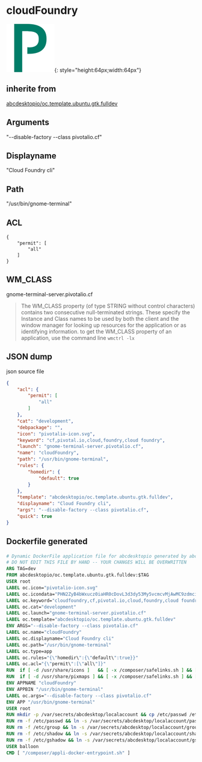 # cloudFoundry
![pivotalio-icon.svg](icons/pivotalio-icon.svg){: style="height:64px;width:64px"}
## inherite from
[abcdesktopio/oc.template.ubuntu.gtk.fulldev](../abcdesktopio/oc.template.ubuntu.gtk.fulldev.md)
## Arguments
"--disable-factory --class pivotalio.cf"
## Displayname
"Cloud Foundry cli"
## Path
"/usr/bin/gnome-terminal"
## ACL
```
{
    "permit": [
        "all"
    ]
}
```
## WM_CLASS
gnome-terminal-server.pivotalio.cf
> The WM_CLASS property (of type STRING without control characters) contains two consecutive null-terminated strings. These specify the Instance and Class names to be used by both the client and the window manager for looking up resources for the application or as identifying information.
> to get the WM_CLASS property of an application, use the command line `wmctrl -lx`
## JSON dump

json source file
```json
{
    "acl": {
        "permit": [
            "all"
        ]
    },
    "cat": "development",
    "debpackage": "",
    "icon": "pivotalio-icon.svg",
    "keyword": "cf,pivotal.io,cloud,foundry,cloud foundry",
    "launch": "gnome-terminal-server.pivotalio.cf",
    "name": "cloudFoundry",
    "path": "/usr/bin/gnome-terminal",
    "rules": {
        "homedir": {
            "default": true
        }
    },
    "template": "abcdesktopio/oc.template.ubuntu.gtk.fulldev",
    "displayname": "Cloud Foundry cli",
    "args": "--disable-factory --class pivotalio.cf",
    "quick": true
}
```

## Dockerfile generated

```dockerfile
# Dynamic DockerFile application file for abcdesktopio generated by abcdesktopio/oc.apps/make.js
# DO NOT EDIT THIS FILE BY HAND -- YOUR CHANGES WILL BE OVERWRITTEN
ARG TAG=dev
FROM abcdesktopio/oc.template.ubuntu.gtk.fulldev:$TAG
USER root
LABEL oc.icon="pivotalio-icon.svg"
LABEL oc.icondata="PHN2ZyB4bWxucz0iaHR0cDovL3d3dy53My5vcmcvMjAwMC9zdmciIHdpZHRoPSI2NCIgaGVpZ2h0PSI2NCI+PHBhdGggZD0iTTI3LjY2IDBIMTAuNXY2NGgxMC42NjdWOS42Mmg1LjQzOGMxLjM2IDAgMi4zIDAgMy40NS4yMSA4Ljc4NC4yMSAxMy4wNzIgMi44MjQgMTMuMDcyIDkuODN2LjgzN2MwIDYuNDg0LTMuNDUgMTAuNjY3LTEyLjg2MyAxMC42NjctLjk0IDAtMi4zLS4yMS0yLjMtLjIxdjguNzg0aDIuM0M0My44NyAzOS43NCA1My41IDM0LjMgNTMuNSAyMC4zOTJ2LS44MzdDNTMuNSA1LjEyNCA0Mi44MjQgMCAyNy42NiAweiIgZmlsbD0iIzAwN2Q2OCIvPjwvc3ZnPg=="
LABEL oc.keyword="cloudfoundry,cf,pivotal.io,cloud,foundry,cloud foundry"
LABEL oc.cat="development"
LABEL oc.launch="gnome-terminal-server.pivotalio.cf"
LABEL oc.template="abcdesktopio/oc.template.ubuntu.gtk.fulldev"
ENV ARGS="--disable-factory --class pivotalio.cf"
LABEL oc.name="cloudFoundry"
LABEL oc.displayname="Cloud Foundry cli"
LABEL oc.path="/usr/bin/gnome-terminal"
LABEL oc.type=app
LABEL oc.rules="{\"homedir\":{\"default\":true}}"
LABEL oc.acl="{\"permit\":[\"all\"]}"
RUN  if [ -d /usr/share/icons ]   && [ -x /composer/safelinks.sh ] && [ -d /usr/share/icons   ];  then cd /usr/share/icons;    /composer/safelinks.sh; fi 
RUN  if [ -d /usr/share/pixmaps ] && [ -x /composer/safelinks.sh ] && [ -d /usr/share/pixmaps ];  then cd /usr/share/pixmaps;  /composer/safelinks.sh; fi 
ENV APPNAME "cloudFoundry"
ENV APPBIN "/usr/bin/gnome-terminal"
LABEL oc.args="--disable-factory --class pivotalio.cf"
ENV APP "/usr/bin/gnome-terminal"
USER root
RUN mkdir -p /var/secrets/abcdesktop/localaccount && cp /etc/passwd /etc/group /etc/shadow /var/secrets/abcdesktop/localaccount
RUN rm -f /etc/passwd && ln -s /var/secrets/abcdesktop/localaccount/passwd /etc/passwd
RUN rm -f /etc/group && ln -s /var/secrets/abcdesktop/localaccount/group  /etc/group
RUN rm -f /etc/shadow && ln -s /var/secrets/abcdesktop/localaccount/shadow /etc/shadow
RUN rm -f /etc/gshadow && ln -s /var/secrets/abcdesktop/localaccount/gshadow /etc/gshadow
USER balloon
CMD [ "/composer/appli-docker-entrypoint.sh" ]

```
